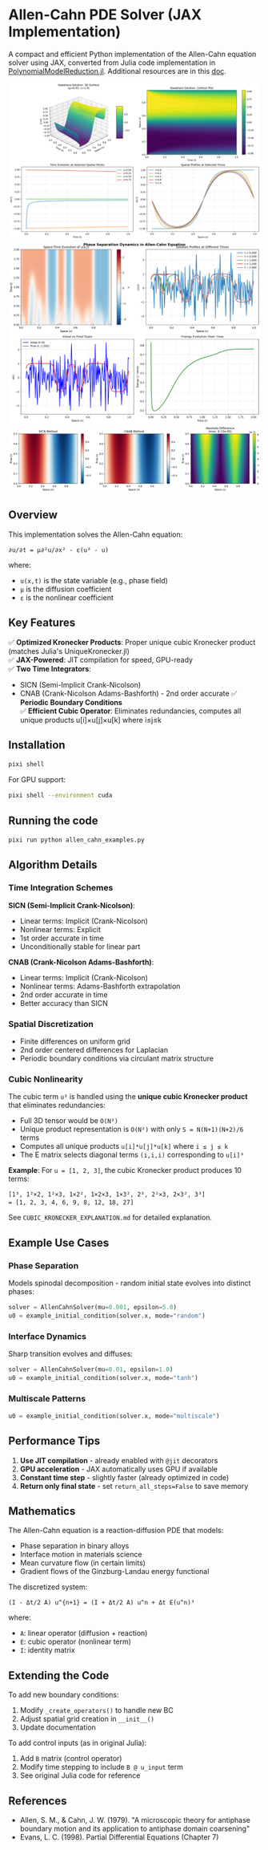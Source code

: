 # Allen-Cahn PDE Solver (JAX Implementation)

A compact and efficient Python implementation of the Allen-Cahn equation solver using JAX, converted from Julia code implementation in [PolynomialModelReduction.jl](https://github.com/smallpondtom/PolynomialModelReductionDataset.jl/blob/main/src/1D/AllenCahn.jl). Additional resources are in this [doc](https://smallpondtom.github.io/PolynomialModelReductionDataset.jl/stable/1D/allencahn/).

![Allen-Cahn Equation Visualization](figures/allen_cahn_solution.png)
![Allen-Cahn Phase Separation](figures/phase_separation.png)
![Allen-Cahn Method Comparison](figures/method_comparison.png)

## Overview

This implementation solves the Allen-Cahn equation:

```
∂u/∂t = μ∂²u/∂x² - ε(u³ - u)
```

where:
- `u(x,t)` is the state variable (e.g., phase field)
- `μ` is the diffusion coefficient
- `ε` is the nonlinear coefficient

## Key Features

✅ **Optimized Kronecker Products**: Proper unique cubic Kronecker product (matches Julia's UniqueKronecker.jl)  
✅ **JAX-Powered**: JIT compilation for speed, GPU-ready  
✅ **Two Time Integrators**:
   - SICN (Semi-Implicit Crank-Nicolson)
   - CNAB (Crank-Nicolson Adams-Bashforth) - 2nd order accurate
✅ **Periodic Boundary Conditions**  
✅ **Efficient Cubic Operator**: Eliminates redundancies, computes all unique products u[i]×u[j]×u[k] where i≤j≤k

## Installation

```bash
pixi shell
```

For GPU support:
```bash
pixi shell --environment cuda
```

## Running the code

```bash
pixi run python allen_cahn_examples.py
```

## Algorithm Details

### Time Integration Schemes

**SICN (Semi-Implicit Crank-Nicolson)**:
- Linear terms: Implicit (Crank-Nicolson)
- Nonlinear terms: Explicit
- 1st order accurate in time
- Unconditionally stable for linear part

**CNAB (Crank-Nicolson Adams-Bashforth)**:
- Linear terms: Implicit (Crank-Nicolson)  
- Nonlinear terms: Adams-Bashforth extrapolation
- 2nd order accurate in time
- Better accuracy than SICN

### Spatial Discretization

- Finite differences on uniform grid
- 2nd order centered differences for Laplacian
- Periodic boundary conditions via circulant matrix structure

### Cubic Nonlinearity

The cubic term `u³` is handled using the **unique cubic Kronecker product** that eliminates redundancies:
- Full 3D tensor would be `O(N³)` 
- Unique product representation is `O(N²)` with only `S = N(N+1)(N+2)/6` terms
- Computes all unique products `u[i]*u[j]*u[k]` where `i ≤ j ≤ k`
- The E matrix selects diagonal terms `(i,i,i)` corresponding to `u[i]³`

**Example**: For `u = [1, 2, 3]`, the cubic Kronecker product produces 10 terms:
```
[1³, 1²×2, 1²×3, 1×2², 1×2×3, 1×3², 2³, 2²×3, 2×3², 3³]
= [1, 2, 3, 4, 6, 9, 8, 12, 18, 27]
```

See `CUBIC_KRONECKER_EXPLANATION.md` for detailed explanation.

## Example Use Cases

### Phase Separation
Models spinodal decomposition - random initial state evolves into distinct phases:
```python
solver = AllenCahnSolver(mu=0.001, epsilon=5.0)
u0 = example_initial_condition(solver.x, mode="random")
```

### Interface Dynamics
Sharp transition evolves and diffuses:
```python
solver = AllenCahnSolver(mu=0.01, epsilon=1.0)
u0 = example_initial_condition(solver.x, mode="tanh")
```

### Multiscale Patterns
```python
u0 = example_initial_condition(solver.x, mode="multiscale")
```

## Performance Tips

1. **Use JIT compilation** - already enabled with `@jit` decorators
2. **GPU acceleration** - JAX automatically uses GPU if available
3. **Constant time step** - slightly faster (already optimized in code)
4. **Return only final state** - set `return_all_steps=False` to save memory

## Mathematics

The Allen-Cahn equation is a reaction-diffusion PDE that models:
- Phase separation in binary alloys
- Interface motion in materials science
- Mean curvature flow (in certain limits)
- Gradient flows of the Ginzburg-Landau energy functional

The discretized system:
```
(I - Δt/2 A) u^{n+1} = (I + Δt/2 A) u^n + Δt E(u^n)³
```

where:
- `A`: linear operator (diffusion + reaction)
- `E`: cubic operator (nonlinear term)
- `I`: identity matrix

## Extending the Code

To add new boundary conditions:
1. Modify `_create_operators()` to handle new BC
2. Adjust spatial grid creation in `__init__()`
3. Update documentation

To add control inputs (as in original Julia):
1. Add `B` matrix (control operator) 
2. Modify time stepping to include `B @ u_input` term
3. See original Julia code for reference

## References

- Allen, S. M., & Cahn, J. W. (1979). "A microscopic theory for antiphase boundary motion and its application to antiphase domain coarsening"
- Evans, L. C. (1998). Partial Differential Equations (Chapter 7)
